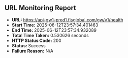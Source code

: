 ## URL Monitoring Report

- **URL:** https://api-gw1-prod1.fisglobal.com/gw/v1/health
- **Start Time:** 2025-06-12T23:57:34.401463
- **End Time:** 2025-06-12T23:57:34.932089
- **Total Time Taken:** 0.530626 seconds
- **HTTP Status Code:** 200
- **Status:** Success
- **Failure Reason:** N/A
